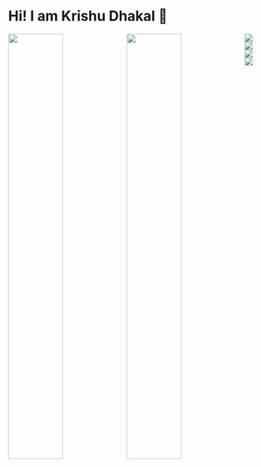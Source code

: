 # Hi! I am Krishu Dhakal 👋 

<img align="left" width="47%" src="https://github-readme-stats.vercel.app/api?username=DklKrishu&show_icons=true&theme=radical" />

<img align="left" width="47%" src="https://github-readme-stats.vercel.app/api/top-langs/?username=DklKrishu&layout=compact" />

<img src="https://img.shields.io/badge/react-%2320232a.svg?style=for-the-badge&logo=react&logoColor=%2361DAFB" />

<img src="https://img.shields.io/badge/javascript-%23323330.svg?style=for-the-badge&logo=javascript&logoColor=%23F7DF1E" />

<img src ="https://img.shields.io/badge/Canva-%2300C4CC.svg?style=for-the-badge&logo=Canva&logoColor=white"/>

<img src ="https://img.shields.io/badge/flutter-%2300C4CC.svg?style=for-the-badge&logo=Canva&logoColor=white"/>
